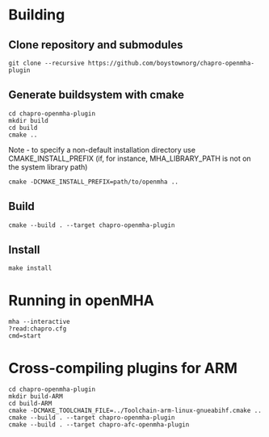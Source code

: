 # Building
## Clone repository and submodules
```
git clone --recursive https://github.com/boystownorg/chapro-openmha-plugin
```
## Generate buildsystem with cmake
```
cd chapro-openmha-plugin
mkdir build
cd build
cmake ..
```
Note - to specify a non-default installation directory use CMAKE_INSTALL_PREFIX (if, for instance, MHA_LIBRARY_PATH is not on the system library path)
```
cmake -DCMAKE_INSTALL_PREFIX=path/to/openmha ..
```
## Build
```
cmake --build . --target chapro-openmha-plugin
```
## Install
```
make install
```
# Running in openMHA
```
mha --interactive
?read:chapro.cfg
cmd=start
```
# Cross-compiling plugins for ARM
```
cd chapro-openmha-plugin
mkdir build-ARM
cd build-ARM
cmake -DCMAKE_TOOLCHAIN_FILE=../Toolchain-arm-linux-gnueabihf.cmake ..
cmake --build . --target chapro-openmha-plugin
cmake --build . --target chapro-afc-openmha-plugin
```
